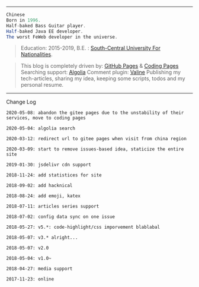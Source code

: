 ------
``` java
Chinese
Born in 1996. 
Half-baked Bass Guitar player. 
Half-baked Java EE developer. 
The worst FeWeb developer in the universe. 
```

> Education:
> 2015-2019, B.E. : [South-Central University For Nationalities](http://www.scuec.edu.cn/s/1/t/560/main.htm).  

> This blog is completely driven by: [GitHub Pages](https://pages.github.com/) & [Coding Pages](https://help.coding.net/docs/cd/static-website.html)
> Searching support: [Algolia](https://www.algolia.com/)
> Comment plugin: [Valine](https://valine.js.org/)
> Publishing my tech-articles, sharing my idea, keeping some scripts, todos and my personal resume.

------

Change Log

``` console
2020-05-08: abandon the gitee pages due to the unstability of their services, move to coding pages

2020-05-04: algolia search

2020-03-12: redirect url to gitee pages when visit from china region

2020-03-09: start to remove issues-based idea, staticize the entire site

2019-01-30: jsdelivr cdn support

2018-11-24: add statistices for site

2018-09-02: add hacknical

2018-08-24: add emoji, katex

2018-07-11: articles series support

2018-07-02: config data sync on one issue

2018-05-27: v5.*: code-highlight/css imporvement blablabal

2018-05-07: v3.* alright...

2018-05-07: v2.0

2018-05-04: v1.0~

2018-04-27: media support

2017-11-23: online
```

